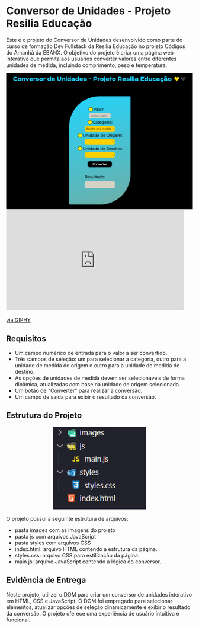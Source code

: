 # Conversor de Unidades - Projeto Resilia Educação

Este é o projeto do Conversor de Unidades desenvolvido como parte do curso de formação Dev Fullstack da Resilia Educação no projeto Códigos do Amanhã da EBANX. O objetivo do projeto é criar uma página web interativa que permita aos usuários converter valores entre diferentes unidades de medida, incluindo comprimento, peso e temperatura.

<div align="center">
  <img src="images/conversor-readme.png" alt="imagem do conversor" width="800">
</div>

<iframe src="https://giphy.com/embed/1xqolz73jHetYqlSbU" width="480" height="270" frameBorder="0" class="giphy-embed" allowFullScreen></iframe><p><a href="https://giphy.com/gifs/1xqolz73jHetYqlSbU">via GIPHY</a></p>

## Requisitos

- Um campo numérico de entrada para o valor a ser convertido.
- Três campos de seleção: um para selecionar a categoria, outro para a unidade de medida de origem e outro para a unidade de medida de destino.
- As opções de unidades de medida devem ser selecionáveis de forma dinâmica, atualizadas com base na unidade de origem selecionada.
- Um botão de "Converter" para realizar a conversão.
- Um campo de saída para exibir o resultado da conversão.

## Estrutura do Projeto

<p align="center">
  <img src="images/project-structure.png" alt="Folders do projeto" width="250">
</p>

O projeto possui a seguinte estrutura de arquivos:

- pasta images com as imagens do projeto
- pasta js com arquivos JavaScript
- pasta styles com arquivos CSS
- index.html: arquivo HTML contendo a estrutura da página.
- styles.css: arquivo CSS para estilização da página.
- main.js: arquivo JavaScript contendo a lógica do conversor.

## Evidência de Entrega

Neste projeto, utilizei o DOM para criar um conversor de unidades interativo em HTML, CSS e JavaScript. O DOM foi empregado para selecionar elementos, atualizar opções de seleção dinamicamente e exibir o resultado da conversão. O projeto oferece uma experiência de usuário intuitiva e funcional.



